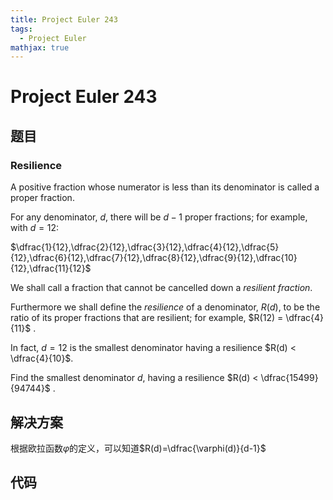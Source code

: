 ```yaml
---
title: Project Euler 243
tags:
  - Project Euler
mathjax: true
---
```

<escape><!-- more --></escape>
    

# Project Euler 243
## 题目
### Resilience

A positive fraction whose numerator is less than its denominator is called a proper fraction.

For any denominator, $d$, there will be $d−1$ proper fractions; for example, with $d=12$:

$\dfrac{1}{12},\dfrac{2}{12},\dfrac{3}{12},\dfrac{4}{12},\dfrac{5}{12},\dfrac{6}{12},\dfrac{7}{12},\dfrac{8}{12},\dfrac{9}{12},\dfrac{10}{12},\dfrac{11}{12}$

We shall call a fraction that cannot be cancelled down a *resilient fraction*.

Furthermore we shall define the *resilience* of a denominator, $R(d)$, to be the ratio of its proper fractions that are resilient; for example, $R(12) = \dfrac{4}{11}$ .

In fact, $d=12$ is the smallest denominator having a resilience $R(d) < \dfrac{4}{10}$.

Find the smallest denominator $d$, having a resilience $R(d) < \dfrac{15499}{94744}$ .


## 解决方案

根据欧拉函数$\varphi$的定义，可以知道$R(d)=\dfrac{\varphi(d)}{d-1}$

## 代码


